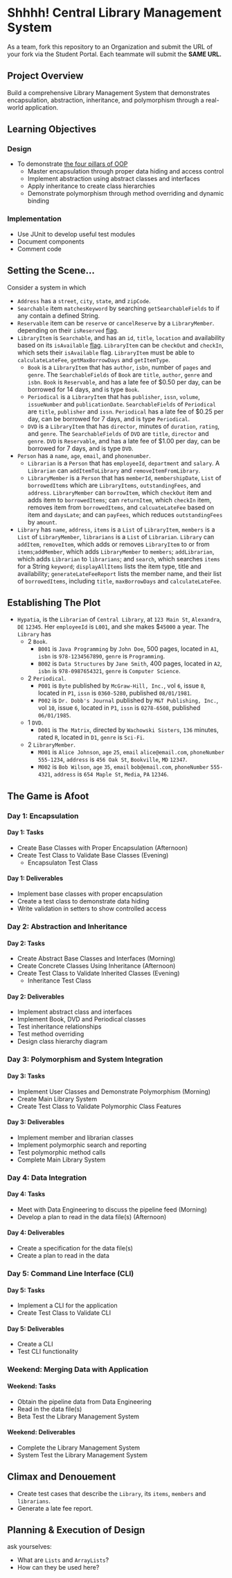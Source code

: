 # Shhhh! Central Library Management System

As a team, fork this repository to an Organization and submit the URL of your fork via the Student Portal. Each teammate will submit the **SAME URL.** 

## Project Overview

Build a comprehensive Library Management System that demonstrates encapsulation, abstraction, inheritance, and polymorphism through a real-world application.

## Learning Objectives

### Design

* To demonstrate [the four pillars of OOP](https://www.geeksforgeeks.org/four-main-object-oriented-programming-concepts-of-java/)
	* Master encapsulation through proper data hiding and access control
	* Implement abstraction using abstract classes and interfaces
	* Apply inheritance to create class hierarchies
	* Demonstrate polymorphism through method overriding and dynamic binding

### Implementation

* Use JUnit to develop useful test modules
* Document components
* Comment code

## Setting the Scene...

Consider a system in which

* `Address` has a `street`, `city`, `state`, and `zipCode`.
* `Searchable` item `matchesKeyword` by searching `getSearchableFields` to if any contain a defined String.
* `Reservable` item can be `reserve` or `cancelReserve` by a `LibraryMember`.
depending on their `isReserved` [flag](https://en.wikipedia.org/wiki/Boolean_flag).
* `LibraryItem` is `Searchable`, and has an `id`, `title`, `location` and availability based on its `isAvailable` [flag](https://en.wikipedia.org/wiki/Boolean_flag). `LibraryItem` can be `checkOut` and `checkIn`, which sets their `isAvailable` flag. `LibraryItem` must be able to `calculateLateFee`, `getMaxBorrowDays` and `getItemType`.
	* `Book` is a `LibraryItem` that has `author`, `isbn`, number of `pages` and `genre`. The `SearchableFields` of `Book` are `title`, `author`, `genre` and `isbn`. `Book` is `Reservable`, and has a late fee of $0.50 per day, can be borrowed for 14 days, and is type `Book`.
	* `Periodical` is a `LibraryItem` that has `publisher`, `issn`, `volume`, `issueNumber` and `publicationDate`. `SearchableFields` of `Periodical` are `title`, `publisher` and `issn`. `Periodical` has a late fee of $0.25 per day, can be borrowed for 7 days, and is type `Periodical`.
	* `DVD` is a `LibraryItem` that has `director`, minutes of `duration`, `rating`, and `genre`. The `SearchableFields` of `DVD` are `title`, `director` and `genre`. `DVD` is `Reservable`, and has a late fee of $1.00 per day, can be borrowed for 7 days, and is type `DVD`.
* `Person` has a `name`, `age`, `email`, and `phonenumber`.
	* `Librarian` is a `Person` that has `employeeId`, `department` and `salary`. A `Librarian` can `addItemToLibrary` and `removeItemFromLibrary`.
	* `LibraryMember` is a `Person` that has `memberId`, `membershipDate`, `List` of `borrowedItems` which are `LibraryItems`, `outstandingFees`, and `address`. `LibraryMember` can `borrowItem`, which `checkOut` item and adds item to `borrowedItems`; can `returnItem`, which `checkIn` item, removes item from `borrowedItems`, and `calcuateLateFee` based on item and `daysLate`; and can `payFees`, which reduces `outstandingFees` by `amount`.
* `Library` has `name`, `address`, `items` is a `List` of `LibraryItem`, `members` is a `List` of `LibraryMember`, `librarians` is a `List` of `Librarian`. `Library` can `addItem`, `removeItem`, which adds or removes `LibraryItem` to or from `items`;`addMember`, which adds `LibraryMember` to `members`; `addLibrarian`, which adds `Librarian` to `librarians`; and `search`, which searches `items` for a String `keyword`; `displayAllItems` lists the item type, title and availability; `generateLateFeeReport` lists the member name, and their list of `borrowedItems`, including `title`, `maxBorrowDays` and `calculateLateFee`.

## Establishing The Plot

* `Hypatia`, is the `Librarian` of `Central Library`, at `123 Main St`, `Alexandra`, `DE` `12345`. Her `employeeId` is `L001`, and she makes $`45000` a year. The `Library` has
	* 2 `Book`.
		* `B001` is `Java Programming` by `John Doe`, 500 pages, located in `A1`, `isbn` is  `978-1234567890`, `genre` is `Programming`.
		* `B002` is `Data Structures` by `Jane Smith`, 400 pages, located in `A2`, `isbn` is  `978-0987654321`, `genre` is `Computer Science`.
	* 2 `Periodical`.
		* `P001` is `Byte` published by `McGraw-Hill, Inc.`, vol `6`, issue `8`, located in `P1`, `issn` is `0360-5280`, published `08/01/1981`.
		* `P002` is `Dr. Dobb's Journal` published by `M&T Publishing, Inc.`, vol `10`, issue `6`, located in `P1`, `issn` is `0278-6508`, published `06/01/1985`.
	* 1 `DVD`.
		* `D001` is `The Matrix`, directed by `Wachowski Sisters`, `136` minutes, rated `R`, located in `D1`,  `genre` is `Sci-Fi`.
	* 2 `LibraryMember`.
		* `M001` is `Alice Johnson`, `age` `25`, `email` `alice@email.com`, `phoneNumber` `555-1234`, `address` is `456 Oak St`, `Bookville`, `MD` `12347`.
		* `M002` is `Bob Wilson`, `age` `35`, `email` `bob@email.com`, `phoneNumber` `555-4321`, `address` is `654 Maple St`, `Media`, `PA` `12346`.

## The Game is Afoot

### Day 1: Encapsulation

#### Day 1: Tasks

* Create Base Classes with Proper Encapsulation (Afternoon)
* Create Test Class to Validate Base Classes (Evening)
	* Encapsulaton Test Class

#### Day 1: Deliverables

* Implement base classes with proper encapsulation
* Create a test class to demonstrate data hiding
* Write validation in setters to show controlled access

### Day 2: Abstraction and Inheritance

#### Day 2: Tasks

* Create Abstract Base Classes and Interfaces (Morning)
* Create Concrete Classes Using Inheritance (Afternoon)
* Create Test Class to Validate Inherited Classes (Evening)
  * Inheritance Test Class

#### Day 2: Deliverables

* Implement abstract class and interfaces
* Implement Book, DVD and Periodical classes
* Test inheritance relationships
* Test method overriding
* Design class hierarchy diagram

### Day 3: Polymorphism and System Integration

#### Day 3: Tasks

* Implement User Classes and Demonstrate Polymorphism (Morning)
* Create Main Library System
* Create Test Class to Validate Polymorphic Class Features

#### Day 3: Deliverables

* Implement member and librarian classes
* Implement polymorphic search and reporting
* Test polymorphic method calls
* Complete Main Library System

### Day 4: Data Integration

#### Day 4: Tasks

* Meet with Data Engineering to discuss the pipeline feed (Morning)
* Develop a plan to read in the data file(s) (Afternoon)

#### Day 4: Deliverables

* Create a specification for the data file(s)
* Create a plan to read in the data

### Day 5: Command Line Interface (CLI)

#### Day 5: Tasks

* Implement a CLI for the application
* Create Test Class to Validate CLI

#### Day 5: Deliverables

* Create a CLI
* Test CLI functionality

### Weekend: Merging Data with Application

#### Weekend: Tasks

* Obtain the pipeline data from Data Engineering
* Read in the data file(s)
* Beta Test the Library Management System

#### Weekend: Deliverables

* Complete the Library Management System
* System Test the Library Management System

## Climax and Denouement

* Create test cases that describe the `Library`, its `items`, `members` and `librarians`.
* Generate a late fee report.

## Planning & Execution of Design

ask yourselves:
* What are `Lists` and `ArrayLists`?
* How can they be used here?

